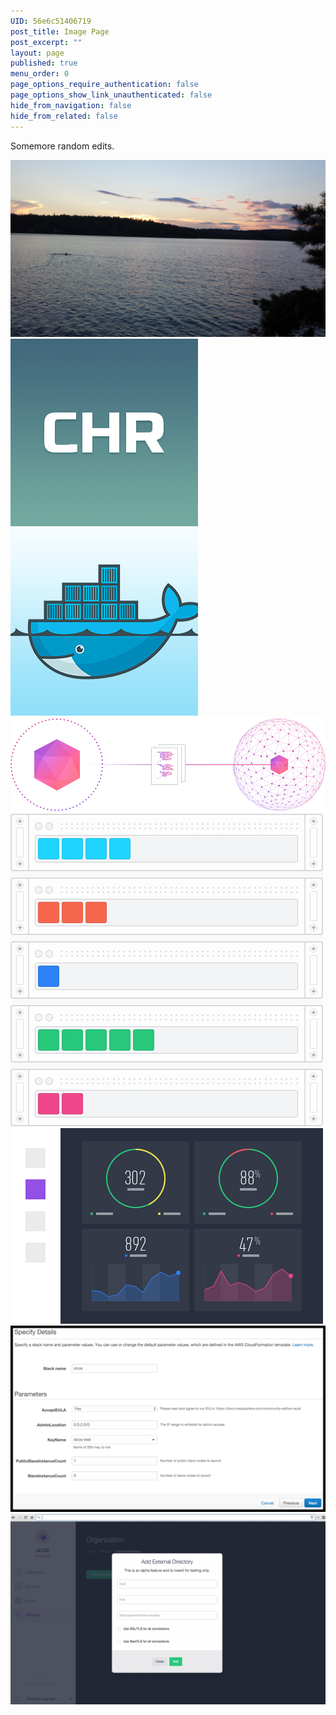 ```yaml
---
UID: 56e6c51406719
post_title: Image Page
post_excerpt: ""
layout: page
published: true
menu_order: 0
page_options_require_authentication: false
page_options_show_link_unauthenticated: false
hide_from_navigation: false
hide_from_related: false
---
```

Somemore random edits.

![Alt text][1] ![Alt text][2] ![Alt text][3] ![Alt text][4] ![Alt text][5] ![Alt text][6] ![Alt text][7] ![Alt text][8]

 [1]: /assets/images/large-image.jpg
 [2]: /assets/images/chronos.jpg
 [3]: /assets/images/docker.jpg
 [4]: /assets/images/learn-deploy.jpg
 [5]: /assets/images/learn-interface-ui.jpg
 [6]: /assets/images/learn-interface-ui-2.jpg
 [7]: /assets/images/services.png
 [8]: /assets/images/test1.gif